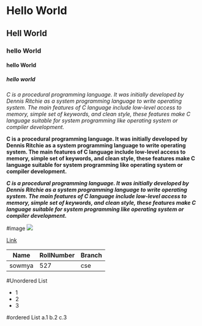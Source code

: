 # Hello World
## Hell World
### hello World
#### hello World
##### hello world
*C is a procedural programming language. It was initially developed by Dennis Ritchie as a system programming language to write operating system. The main features of C language include low-level access to memory, simple set of keywords, and clean style, these features make C language suitable for system programming like operating system or compiler development.*

**C is a procedural programming language. It was initially developed by Dennis Ritchie as a system programming language to write operating system. The main features of C language include low-level access to memory, simple set of keywords, and clean style, these features make C language suitable for system programming like operating system or compiler development.**

***C is a procedural programming language. It was initially developed by Dennis Ritchie as a system programming language to write operating system. The main features of C language include low-level access to memory, simple set of keywords, and clean style, these features make C language suitable for system programming like operating system or compiler development.***

#image
![](https://www.google.com/url?sa=i&url=https%3A%2F%2Fwww.imdb.com%2Ftitle%2Ftt1993208%2Fcharacters%2Fnm2127038&psig=AOvVaw0oCwQIcApDVQopmEZW96zd&ust=1612333677485000&source=images&cd=vfe&ved=0CAIQjRxqFwoTCNCz9pfJyu4CFQAAAAAdAAAAABAI)

[Link](https://m.media-amazon.com/images/M/MV5BMTkzNTE5NTY1Ml5BMl5BanBnXkFtZTcwNzY2NzgyNw@@._V1_UY1200_CR585,0,630,1200_AL_.jpg)

| Name | RollNumber | Branch |
| ---- | ---------- | ------ |
| sowmya | 527 | cse |

#Unordered List
   - 1
   - 2
   - 3
   
#ordered List
   a.1
   b.2
   c.3
